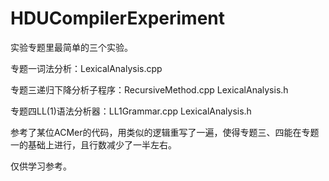 # HDUCompilerExperiment

实验专题里最简单的三个实验。

专题一词法分析：LexicalAnalysis.cpp

专题三递归下降分析子程序：RecursiveMethod.cpp LexicalAnalysis.h

专题四LL(1)语法分析器：LL1Grammar.cpp LexicalAnalysis.h

参考了某位ACMer的代码，用类似的逻辑重写了一遍，使得专题三、四能在专题一的基础上进行，且行数减少了一半左右。

仅供学习参考。
